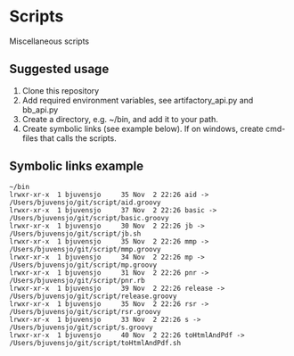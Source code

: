 # Scripts

Miscellaneous scripts

## Suggested usage ##

1. Clone this repository
2. Add required environment variables, see artifactory_api.py and bb_api.py
2. Create a directory, e.g. ~/bin, and add it to your path.
3. Create symbolic links (see example below). If on windows, create cmd-files that calls the scripts. 


## Symbolic links example ##

    ~/bin
    lrwxr-xr-x  1 bjuvensjo     35 Nov  2 22:26 aid -> /Users/bjuvensjo/git/script/aid.groovy
    lrwxr-xr-x  1 bjuvensjo     37 Nov  2 22:26 basic -> /Users/bjuvensjo/git/script/basic.groovy
    lrwxr-xr-x  1 bjuvensjo     30 Nov  2 22:26 jb -> /Users/bjuvensjo/git/script/jb.sh
    lrwxr-xr-x  1 bjuvensjo     35 Nov  2 22:26 mmp -> /Users/bjuvensjo/git/script/mmp.groovy
    lrwxr-xr-x  1 bjuvensjo     34 Nov  2 22:26 mp -> /Users/bjuvensjo/git/script/mp.groovy
    lrwxr-xr-x  1 bjuvensjo     31 Nov  2 22:26 pnr -> /Users/bjuvensjo/git/script/pnr.rb
    lrwxr-xr-x  1 bjuvensjo     39 Nov  2 22:26 release -> /Users/bjuvensjo/git/script/release.groovy
    lrwxr-xr-x  1 bjuvensjo     35 Nov  2 22:26 rsr -> /Users/bjuvensjo/git/script/rsr.groovy
    lrwxr-xr-x  1 bjuvensjo     33 Nov  2 22:26 s -> /Users/bjuvensjo/git/script/s.groovy
    lrwxr-xr-x  1 bjuvensjo     40 Nov  2 22:26 toHtmlAndPdf -> /Users/bjuvensjo/git/script/toHtmlAndPdf.sh



